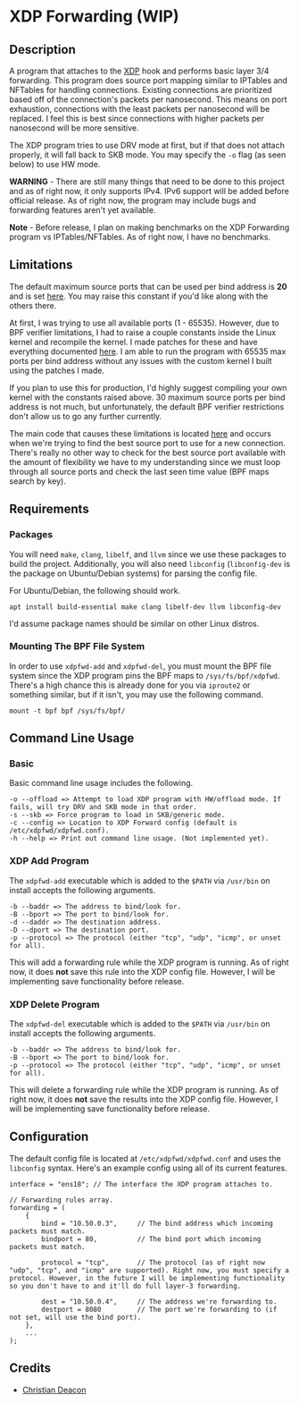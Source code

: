 # XDP Forwarding (WIP)
## Description
A program that attaches to the [XDP](https://www.iovisor.org/technology/xdp) hook and performs basic layer 3/4 forwarding. This program does source port mapping similar to IPTables and NFTables for handling connections. Existing connections are prioritized based off of the connection's packets per nanosecond. This means on port exhaustion, connections with the least packets per nanosecond will be replaced. I feel this is best since connections with higher packets per nanosecond will be more sensitive.

The XDP program tries to use DRV mode at first, but if that does not attach properly, it will fall back to SKB mode. You may specify the `-o` flag (as seen below) to use HW mode.

**WARNING** - There are still many things that need to be done to this project and as of right now, it only supports IPv4. IPv6 support will be added before official release. As of right now, the program may include bugs and forwarding features aren't yet available.

**Note** - Before release, I plan on making benchmarks on the XDP Forwarding program vs IPTables/NFTables. As of right now, I have no benchmarks.

## Limitations
The default maximum source ports that can be used per bind address is **20** and is set [here](https://github.com/gamemann/XDP-Forwarding/blob/master/src/xdpfwd.h#L8). You may raise this constant if you'd like along with the others there.

At first, I was trying to use all available ports (1 - 65535). However, due to BPF verifier limitations, I had to raise a couple constants inside the Linux kernel and recompile the kernel. I made patches for these and have everything documented [here](https://github.com/gamemann/XDP-Forwarding/tree/master/patches). I am able to run the program with 65535 max ports per bind address without any issues with the custom kernel I built using the patches I made.

If you plan to use this for production, I'd highly suggest compiling your own kernel with the constants raised above. 30 maximum source ports per bind address is not much, but unfortunately, the default BPF verifier restrictions don't allow us to go any further currently.

The main code that causes these limitations is located [here](https://github.com/gamemann/XDP-Forwarding/blob/master/src/xdp_prog.c#L514) and occurs when we're trying to find the best source port to use for a new connection. There's really no other way to check for the best source port available with the amount of flexibility we have to my understanding since we must loop through all source ports and check the last seen time value (BPF maps search by key).

## Requirements
### Packages
You will need `make`, `clang`, `libelf`, and `llvm` since we use these packages to build the project. Additionally, you will also need `libconfig` (`libconfig-dev` is the package on Ubuntu/Debian systems) for parsing the config file.

For Ubuntu/Debian, the following should work.

```
apt install build-essential make clang libelf-dev llvm libconfig-dev
```

I'd assume package names should be similar on other Linux distros.

### Mounting The BPF File System
In order to use `xdpfwd-add` and `xdpfwd-del`, you must mount the BPF file system since the XDP program pins the BPF maps to `/sys/fs/bpf/xdpfwd`. There's a high chance this is already done for you via `iproute2` or something similar, but if it isn't, you may use the following command.

```
mount -t bpf bpf /sys/fs/bpf/
```

## Command Line Usage
### Basic
Basic command line usage includes the following.

```
-o --offload => Attempt to load XDP program with HW/offload mode. If fails, will try DRV and SKB mode in that order.
-s --skb => Force program to load in SKB/generic mode.
-c --config => Location to XDP Forward config (default is /etc/xdpfwd/xdpfwd.conf).
-h --help => Print out command line usage. (Not implemented yet).
```

### XDP Add Program
The `xdpfwd-add` executable which is added to the `$PATH` via `/usr/bin` on install accepts the following arguments.

```
-b --baddr => The address to bind/look for.
-B --bport => The port to bind/look for.
-d --daddr => The destination address.
-D --dport => The destination port.
-p --protocol => The protocol (either "tcp", "udp", "icmp", or unset for all).
```

This will add a forwarding rule while the XDP program is running. As of right now, it does **not** save this rule into the XDP config file. However, I will be implementing save functionality before release.

### XDP Delete Program
The `xdpfwd-del` executable which is added to the `$PATH` via `/usr/bin` on install accepts the following arguments.

```
-b --baddr => The address to bind/look for.
-B --bport => The port to bind/look for.
-p --protocol => The protocol (either "tcp", "udp", "icmp", or unset for all).
```

This will delete a forwarding rule while the XDP program is running. As of right now, it does **not** save the results into the XDP config file. However, I will be implementing save functionality before release.

## Configuration
The default config file is located at `/etc/xdpfwd/xdpfwd.conf` and uses the `libconfig` syntax. Here's an example config using all of its current features.

```
interface = "ens18"; // The interface the XDP program attaches to.

// Forwarding rules array.
forwarding = (
    {
        bind = "10.50.0.3",     // The bind address which incoming packets must match.
        bindport = 80,          // The bind port which incoming packets must match.

        protocol = "tcp",       // The protocol (as of right now "udp", "tcp", and "icmp" are supported). Right now, you must specify a protocol. However, in the future I will be implementing functionality so you don't have to and it'll do full layer-3 forwarding.

        dest = "10.50.0.4",     // The address we're forwarding to.
        destport = 8080         // The port we're forwarding to (if not set, will use the bind port).
    },
    ...
);
```

## Credits
* [Christian Deacon](https://github.com/gamemann)
